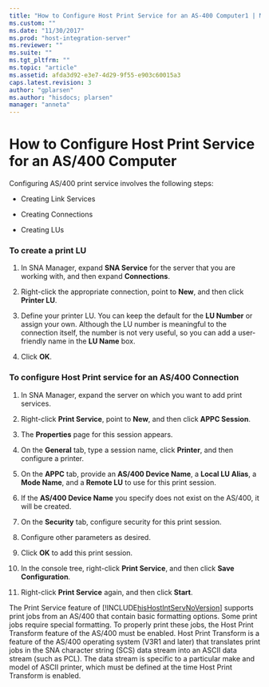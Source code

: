 ```yaml
---
title: "How to Configure Host Print Service for an AS-400 Computer1 | Microsoft Docs"
ms.custom: ""
ms.date: "11/30/2017"
ms.prod: "host-integration-server"
ms.reviewer: ""
ms.suite: ""
ms.tgt_pltfrm: ""
ms.topic: "article"
ms.assetid: afda3d92-e3e7-4d29-9f55-e903c60015a3
caps.latest.revision: 3
author: "gplarsen"
ms.author: "hisdocs; plarsen"
manager: "anneta"
---
```

# How to Configure Host Print Service for an AS/400 Computer
Configuring AS/400 print service involves the following steps:  
  
-   Creating Link Services  
  
-   Creating Connections  
  
-   Creating LUs  
  
### To create a print LU  
  
1.  In SNA Manager, expand **SNA Service** for the server that you are working with, and then expand **Connections**.  
  
2.  Right-click the appropriate connection, point to **New**, and then click **Printer LU**.  
  
3.  Define your printer LU. You can keep the default for the **LU Number** or assign your own. Although the LU number is meaningful to the connection itself, the number is not very useful, so you can add a user-friendly name in the **LU Name** box.  
  
4.  Click **OK**.  
  
### To configure Host Print service for an AS/400 Connection  
  
1.  In SNA Manager, expand the server on which you want to add print services.  
  
2.  Right-click **Print Service**, point to **New**, and then click **APPC Session**.  
  
3.  The **Properties** page for this session appears.  
  
4.  On the **General** tab, type a session name, click **Printer**, and then configure a printer.  
  
5.  On the **APPC** tab, provide an **AS/400 Device Name**, a **Local LU Alias**, a **Mode Name**, and a **Remote LU** to use for this print session.  
  
6.  If the **AS/400 Device Name** you specify does not exist on the AS/400, it will be created.  
  
7.  On the **Security** tab, configure security for this print session.  
  
8.  Configure other parameters as desired.  
  
9. Click **OK** to add this print session.  
  
10. In the console tree, right-click **Print Service**, and then click **Save Configuration**.  
  
11. Right-click **Print Service** again, and then click **Start**.  
  
 The Print Service feature of [!INCLUDE[hisHostIntServNoVersion](../includes/hishostintservnoversion-md.md)] supports print jobs from an AS/400 that contain basic formatting options. Some print jobs require special formatting. To properly print these jobs, the Host Print Transform feature of the AS/400 must be enabled. Host Print Transform is a feature of the AS/400 operating system (V3R1 and later) that translates print jobs in the SNA character string (SCS) data stream into an ASCII data stream (such as PCL). The data stream is specific to a particular make and model of ASCII printer, which must be defined at the time Host Print Transform is enabled.